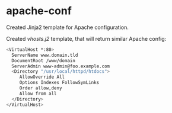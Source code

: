 # apache-conf

Created Jinja2 template for Apache configuration.

Created _vhosts.j2_ template, that will return similar Apache config:
```bash
<VirtualHost *:80>
  ServerName www.domain.tld
  DocumentRoot /www/domain
  ServerAdmin www-admin@foo.example.com
  <Directory "/usr/local/httpd/htdocs">
     AllowOverride All
     Options Indexes FollowSymLinks
     Order allow,deny
     Allow from all
  </Directory>
</VirtualHost>
```
